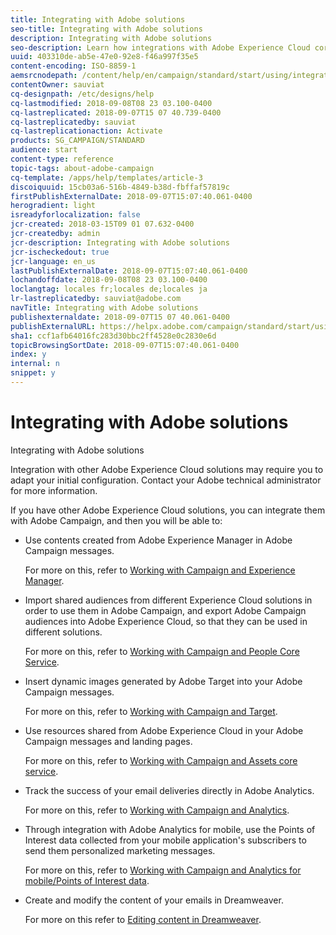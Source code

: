 ```yaml
---
title: Integrating with Adobe solutions
seo-title: Integrating with Adobe solutions
description: Integrating with Adobe solutions
seo-description: Learn how integrations with Adobe Experience Cloud core services and solutions such as Adobe Analytics and Experience Manager can improve your Adobe Campaign strategy with deep insights and convenient content management.
uuid: 403310de-ab5e-47e0-92e8-f46a997f35e5
content-encoding: ISO-8859-1
aemsrcnodepath: /content/help/en/campaign/standard/start/using/integrating-with-adobe-solutions
contentOwner: sauviat
cq-designpath: /etc/designs/help
cq-lastmodified: 2018-09-08T08 23 03.100-0400
cq-lastreplicated: 2018-09-07T15 07 40.739-0400
cq-lastreplicatedby: sauviat
cq-lastreplicationaction: Activate
products: SG_CAMPAIGN/STANDARD
audience: start
content-type: reference
topic-tags: about-adobe-campaign
cq-template: /apps/help/templates/article-3
discoiquuid: 15cb03a6-516b-4849-b38d-fbffaf57819c
firstPublishExternalDate: 2018-09-07T15:07:40.061-0400
herogradient: light
isreadyforlocalization: false
jcr-created: 2018-03-15T09 01 07.632-0400
jcr-createdby: admin
jcr-description: Integrating with Adobe solutions
jcr-ischeckedout: true
jcr-language: en_us
lastPublishExternalDate: 2018-09-07T15:07:40.061-0400
lochandoffdate: 2018-09-08T08 23 03.100-0400
loclangtag: locales fr;locales de;locales ja
lr-lastreplicatedby: sauviat@adobe.com
navTitle: Integrating with Adobe solutions
publishexternaldate: 2018-09-07T15 07 40.061-0400
publishExternalURL: https://helpx.adobe.com/campaign/standard/start/using/integrating-with-adobe-solutions.html
sha1: ccf1afb64016fc283d30bbc2ff4528e0c2830e6d
topicBrowsingSortDate: 2018-09-07T15:07:40.061-0400
index: y
internal: n
snippet: y
---
```


# Integrating with Adobe solutions

Integrating with Adobe solutions

Integration with other Adobe Experience Cloud solutions may require you to adapt your initial configuration. Contact your Adobe technical administrator for more information.

If you have other Adobe Experience Cloud solutions, you can integrate them with Adobe Campaign, and then you will be able to:

* Use contents created from Adobe Experience Manager in Adobe Campaign messages.

  For more on this, refer to [Working with Campaign and Experience Manager](../../integrating/using/integrating-with-experience-manager.md).

* Import shared audiences from different Experience Cloud solutions in order to use them in Adobe Campaign, and export Adobe Campaign audiences into Adobe Experience Cloud, so that they can be used in different solutions.

  For more on this, refer to [Working with Campaign and People Core Service](../../integrating/using/about-campaign-audience-manager-or-people-core-service-integration.md).

* Insert dynamic images generated by Adobe Target into your Adobe Campaign messages.

  For more on this, refer to [Working with Campaign and Target](../../integrating/using/about-campaign-target-integration.md).

* Use resources shared from Adobe Experience Cloud in your Adobe Campaign messages and landing pages.

  For more on this, refer to [Working with Campaign and Assets core service](../../integrating/using/working-with-campaign-and-assets-core-service.md).

* Track the success of your email deliveries directly in Adobe Analytics.

  For more on this, refer to [Working with Campaign and Analytics](../../integrating/using/about-campaign-analytics-integration.md).

* Through integration with Adobe Analytics for mobile, use the Points of Interest data collected from your mobile application's subscribers to send them personalized marketing messages.

  For more on this, refer to [Working with Campaign and Analytics for mobile/Points of Interest data](../../integrating/using/about-campaign-points-of-interest-data-integration.md).

* Create and modify the content of your emails in Dreamweaver.

  For more on this refer to [Editing content in Dreamweaver](../../designing/using/about-email-content-design.md#editing-content-in-dreamweaver).

